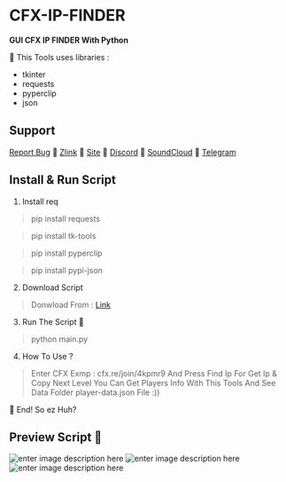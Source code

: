 # **CFX-IP-FINDER**


**GUI CFX IP FINDER With Python**


🥷 This Tools uses libraries :

 - tkinter
 - requests
 - pyperclip
 - json

## Support

[Report Bug](mrrobotha3@gmail.com) 🥷 [Zlink](https://zil.ink/d3f417) 🥷 [Site](https://d3f417.site) 🥷 [Discord](https://discord.com/users/755142355400786006) 🥷 [SoundCloud](https://soundcloud.com/d3f417) 🥷 [Telegram](https://t.me/ItzSabine)
## Install & Run Script

 1. Install req

> pip install requests


> pip install tk-tools


> pip install pyperclip


> pip install pypi-json



2. Download Script

> Donwload  From : [Link](https://github.com/mss-d3f417/CFX-IP-FINDER/archive/refs/heads/main.zip)

 3. Run The Script 🥷

> python main.py

 4. How To Use ?

 > Enter CFX Exmp : cfx.re/join/4kpmr9 And Press Find Ip For Get Ip & Copy Next Level You Can Get Players Info With This Tools And See Data Folder player-data.json File :))

🥷 End! So ez Huh? 

## Preview Script 🥷

![enter image description here](https://s8.uupload.ir/files/bandicam_2024-03-14_03-08-29-124_phkr.jpg)
![enter image description here](https://s8.uupload.ir/files/bandicam_2024-03-14_03-08-21-181_dh41.jpg)
![enter image description here](https://s8.uupload.ir/files/bandicam_2024-03-14_03-09-39-384_stb0.jpg)

